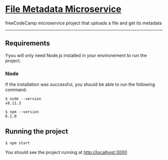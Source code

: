 # [File Metadata Microservice](https://www.freecodecamp.org/learn/apis-and-microservices/apis-and-microservices-projects/file-metadata-microservice)

freeCodeCamp microservice project that uploads a file and get its metadata

---
## Requirements
Yyou will only need Node.js installed in your environement to run the project.

### Node
If the installation was successful, you should be able to run the following command.

    $ node --version
    v8.11.3

    $ npm --version
    6.1.0


## Running the project
    $ npm start
You should see the project running at [http://localhost:3000](http://localhost:3000)
